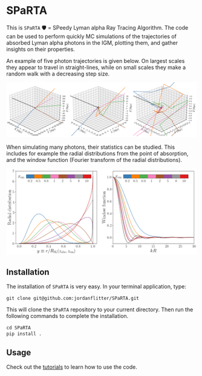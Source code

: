 # SPaRTA

This is `SPaRTA` 🛡️ = SPeedy Lyman alpha Ray Tracing Algorithm. The code can be used to perform quickly MC simulations of the trajectories of absorbed Lyman alpha photons in the IGM, plotting them, and gather insights on their properties.

An example of five photon trajectories is given below. On largest scales they appear to travel in straight-lines, while on small scales they make a random walk with a decreasing step size.

![Trajectories](https://github.com/jordanflitter/SPaRTA/blob/main/images/Trajectories.png)

When simulating many photons, their statistics can be studied. This includes for example the radial distributions from the point of absorption, and the window function (Fourier transform of the radial distributions).

![Distributions](https://github.com/jordanflitter/SPaRTA/blob/main/images/Distributions.png)

## Installation
The installation of `SPaRTA` is very easy. In your terminal application, type:
```
git clone git@github.com:jordanflitter/SPaRTA.git
```
This will clone the `SPaRTA` repository to your current directory. Then run the following commands to complete the installation.
```
cd SPaRTA
pip install .
```

## Usage
Check out the [tutorials](https://github.com/jordanflitter/SPaRTA/tree/main/Tutorials) to learn how to use the code.
